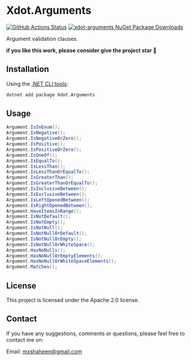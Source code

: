 # Xdot.Arguments

[![GitHub Actions Status](https://github.com/xshaheen/xdot-arguments/actions/workflows/ci.yml/badge.svg?branch=main)](https://github.com/xshaheen/xdot-arguments/actions) [![xdot-arguments NuGet Package Downloads](https://img.shields.io/nuget/dt/Xdot.Arguments)](https://www.nuget.org/packages/Xdot.Arguments)

Argument validation clauses.

**if you like this work, please consider give the project star 🌟**

## Installation

Using the [.NET CLI tools][dotnet-core-cli-tools]:

```sh
dotnet add package Xdot.Arguments
```

## Usage

```c#
Argument.IsInEnum();
Argument.IsNegative();
Argument.IsNegativeOrZero();
Argument.IsPositive();
Argument.IsPositiveOrZero();
Argument.IsOneOf();
Argument.IsEqualTo();
Argument.IsLessThan();
Argument.IsLessThanOrEqualTo();
Argument.IsGreaterThan();
Argument.IsGreaterThanOrEqualTo();
Argument.IsInclusiveBetween();
Argument.IsExclusiveBetween();
Argument.IsLeftOpenedBetween();
Argument.IsRightOpenedBetween();
Argument.HaveItemsInRange();
Argument.IsNotDefault();
Argument.IsNotEmpty();
Argument.IsNotNull();
Argument.IsNotNullOrDefault();
Argument.IsNotNullOrEmpty();
Argument.IsNotNullOrWhiteSpace();
Argument.HasNoNulls();
Argument.HasNoNullOrEmptyElements();
Argument.HasNoNullOrWhiteSpaceElements();
Argument.Matches();
```

## License

This project is licensed under the Apache 2.0 license.

## Contact

If you have any suggestions, comments or questions, please feel free to contact me on:

Email: mxshaheen@gmail.com

[arguments-in-package]: https://www.nuget.org/packages/Xdot.Arguments/
[dotnet-core-cli-tools]: https://docs.microsoft.com/en-us/dotnet/core/tools/
